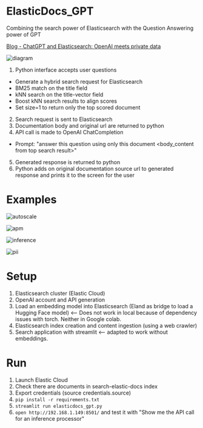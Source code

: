 # ElasticDocs_GPT
Combining the search power of Elasticsearch with the Question Answering power of GPT

[Blog - ChatGPT and Elasticsearch: OpenAI meets private data](https://www.elastic.co/blog/chatgpt-elasticsearch-openai-meets-private-data)


![diagram](https://raw.githubusercontent.com/jeffvestal/ElasticDocs_GPT/main/images/ElasticChat%20GPT%20Diagram%20-%20No%20line%20text.jpeg)

1. Python interface accepts user questions
- Generate a hybrid search request for Elasticsearch
- BM25 match on the title field
- kNN search on the title-vector field
- Boost kNN search results to align scores
- Set size=1 to return only the top scored document
2. Search request is sent to Elasticsearch
3. Documentation body and original url are returned to python
4. API call is made to OpenAI ChatCompletion
- Prompt: "answer this question <question> using only this document <body_content from top search result>"
5. Generated response is returned to python
6. Python adds on original documentation source url to generated response and prints it to the screen for the user

# Examples
  ![autoscale](https://raw.githubusercontent.com/jeffvestal/ElasticDocs_GPT/main/images/elasticDocs%20GPT%20-%20elastic%20cloud%20autoscaling.png)
  
  ![apm](https://raw.githubusercontent.com/jeffvestal/ElasticDocs_GPT/main/images/elasticDocs%20GPT%20-%20elastic%20jvm%20apm.png)
  
  ![inference](https://github.com/jeffvestal/ElasticDocs_GPT/blob/main/images/elasticDocs%20GPT%20-%20inference%20processor.png)
  
  ![pii](https://raw.githubusercontent.com/jeffvestal/ElasticDocs_GPT/main/images/elasticDocs%20GPT%20-%20redact%20pii.png)

# Setup

1. Elasticsearch cluster (Elastic Cloud)
1. OpenAI account and API generation
1. Load an embedding model into Elasticsearch (Eland as bridge to load a Hugging Face model) <-- Does not work in local because of dependency issues with torch. Neither in Google colab.
1. Elasticsearch index creation and content ingestion (using a web crawler)
1. Search application with streamlit <-- adapted to work without embeddings.

# Run
1. Launch Elastic Cloud
1. Check there are documents in search-elastic-docs index
1. Export credentials (source credentials.source)
1. `pip install -r requirements.txt`
1. `streamlit run elasticdocs_gpt.py`
1. `open http://192.168.1.149:8501/` and test it with "Show me the API call for an inference processor"